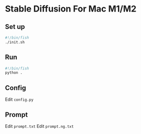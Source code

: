 # Stable Diffusion For Mac M1/M2

## Set up
```sh
#!/bin/fish
./init.sh
```

## Run
```sh
#!/bin/fish
python .
```

## Config
Edit `config.py`

## Prompt
Edit `prompt.txt`
Edit `prompt.ng.txt`